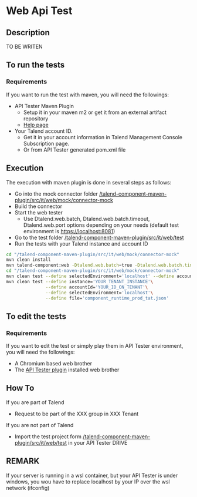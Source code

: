 # Web Api Test

## Description
TO BE WRITEN

## To run the tests
### Requirements
If you want to run the test with maven, you will need the followings:

- API Tester Maven Plugin
  - Setup it in your maven m2 or get it from an external artifact repository 
  - [Help page](https://help.talend.com/r/en-US/Cloud/api-tester-user-guide/installing-maven-plugin)
- Your Talend account ID.
  - Get it in your account information in Talend Management Console Subscription page.
  - Or from API Tester generated pom.xml file

## Execution
The execution with maven plugin is done in several steps as follows:
- Go into the mock connector folder [/talend-component-maven-plugin/src/it/web/mock/connector-mock](/talend-component-maven-plugin/src/it/web/mock/connector-mock)
- Build the connector
- Start the web tester
  - Use Dtalend.web.batch, Dtalend.web.batch.timeout, Dtalend.web.port options depending on your needs (default test environment is [https://localhost:8081](https://localhost:8081))
- Go to the test folder [/talend-component-maven-plugin/src/it/web/test](/talend-component-maven-plugin/src/it/web/test)
- Run the tests with your Talend instance and account ID


```bash
cd "/talend-component-maven-plugin/src/it/web/mock/connector-mock"
mvn clean install
mvn talend-component:web -Dtalend.web.batch=true -Dtalend.web.batch.timeout=30 -Dtalend.web.port=8081
cd "/talend-component-maven-plugin/src/it/web/mock/connector-mock"
mvn clean test --define selectedEnvironment='localhost' --define accountId='YOUR_ID_ON_TENANT' 
mvn clean test --define instance='YOUR_TENANT_INSTANCE'\
               --define accountId='YOUR_ID_ON_TENANT'\
               --define selectedEnvironment='localhost'\
               --define file='component_runtime_prod_tat.json'
```

## To edit the tests
### Requirements
If you want to edit the test or simply play them in API Tester environment, you will need the followings:
- A Chromium based web brother
- The [API Tester plugin](https://chrome.google.com/webstore/detail/talend-api-tester-free-ed/aejoelaoggembcahagimdiliamlcdmfm) installed web brother

## How To
If you are part of Talend
- Request to be part of the XXX group in XXX Tenant

If you are not part of Talend
- Import the test project form [/talend-component-maven-plugin/src/it/web/test](/talend-component-maven-plugin/src/it/web/test) in your API Tester DRIVE



## REMARK
If your server is running in a wsl container, but your API Tester is under windows, you wou have to replace localhost by your IP over the wsl network (ifconfig)